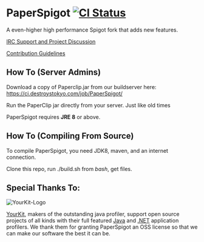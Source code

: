 PaperSpigot [![CI Status](http://ci.destroystokyo.com/buildStatus/icon?job=PaperSpigot)](http://ci.destroystokyo.com/job/PaperSpigot/)
===========

A even-higher high performance Spigot fork that adds new features.

[IRC Support and Project Discussion](http://irc.spi.gt/iris/?channels=techcable)

[Contribution Guidelines](Contributing.md)


How To (Server Admins)
------
Download a copy of Paperclip.jar from our buildserver here:
https://ci.destroystokyo.com/job/PaperSpigot/

Run the PaperClip jar directly from your server. Just like old times

PaperSpigot requires **JRE 8** or above.


How To (Compiling From Source)
------
To compile PaperSpigot, you need JDK8, maven, and an internet connection.

Clone this repo, run ./build.sh from *bash*, get files.

Special Thanks To:
-------------

![YourKit-Logo](https://www.yourkit.com/images/yklogo.png)

[YourKit](http://www.yourkit.com/), makers of the outstanding java profiler, support open source projects of all kinds with their full featured [Java](https://www.yourkit.com/java/profiler/index.jsp) and [.NET](https://www.yourkit.com/.net/profiler/index.jsp) application profilers. We thank them for granting PaperSpigot an OSS license so that we can make our software the best it can be.